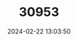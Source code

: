 ---
title: "30953"
category: "Quercus arkansana"
draft: false
date: 2024-02-22 13:03:50
languages:
  English: ["Arkansas Oak"]
---